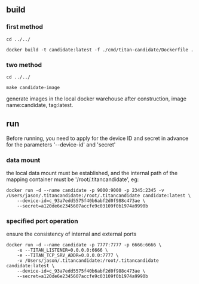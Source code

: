 ## build

### first method
```shell
cd ../../

docker build -t candidate:latest -f ./cmd/titan-candidate/Dockerfile .
```

### two method
```shell
cd ../../

make candidate-image
```

generate images in the local docker warehouse after construction, image name:candidate, tag:latest.


## run

Before running, you need to apply for the device ID and secret in advance for the parameters '--device-id' and 'secret'

### data mount
the local data mount must be established, and the internal path of the mapping container must be '/root/.titancandidate', eg:
```shell
docker run -d --name candidate -p 9000:9000 -p 2345:2345 -v /Users/jason/.titancandidate:/root/.titancandidate candidate:latest \
    --device-id=c_93a7edd5575f40b6abf2d0f988c473ae \
    --secret=a120de6e2345607accfe9c03109f0b1974a9990b
```

### specified port operation
ensure the consistency of internal and external ports
```shell
docker run -d --name candidate -p 7777:7777 -p 6666:6666 \
    -e --TITAN_LISTENER=0.0.0.0:6666 \
    -e --TITAN_TCP_SRV_ADDR=0.0.0.0:7777 \
    -v /Users/jason/.titancandidate:/root/.titancandidate candidate:latest \
    --device-id=c_93a7edd5575f40b6abf2d0f988c473ae \
    --secret=a120de6e2345607accfe9c03109f0b1974a9990b 
```
